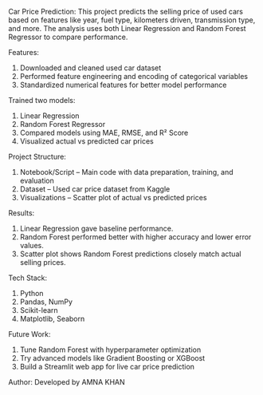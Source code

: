Car Price Prediction:
This project predicts the selling price of used cars based on features like year, fuel type, kilometers driven, transmission type, and more.
The analysis uses both Linear Regression and Random Forest Regressor to compare performance.

Features:
1. Downloaded and cleaned used car dataset
2. Performed feature engineering and encoding of categorical variables
3. Standardized numerical features for better model performance

Trained two models:
1. Linear Regression
2. Random Forest Regressor
3. Compared models using MAE, RMSE, and R² Score
4. Visualized actual vs predicted car prices

Project Structure:
1. Notebook/Script – Main code with data preparation, training, and evaluation
2. Dataset – Used car price dataset from Kaggle
3. Visualizations – Scatter plot of actual vs predicted prices

Results:
1. Linear Regression gave baseline performance.
2. Random Forest performed better with higher accuracy and lower error values.
3. Scatter plot shows Random Forest predictions closely match actual selling prices.

Tech Stack:
1. Python
2. Pandas, NumPy
3. Scikit-learn
4. Matplotlib, Seaborn

Future Work:
1. Tune Random Forest with hyperparameter optimization
2. Try advanced models like Gradient Boosting or XGBoost
3. Build a Streamlit web app for live car price prediction

Author:
Developed by AMNA KHAN
